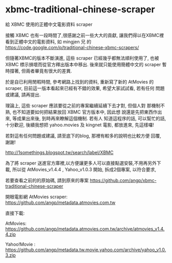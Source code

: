 xbmc-traditional-chinese-scraper
================================

給 XBMC 使用的正體中文電影資料 scraper

接觸 XBMC 也有一段時間了,很感謝之前一些大大的貢獻, 讓我們得以在XBMC裡 
看到正體中文的電影資料, 如 mingjen 兄 的 
https://code.google.com/p/traditional-chinese-xbmc-scrapers/

但隨著XBMC的版本不斷演進, 這些 scraper 已經幾乎都無法順利使用了, 也被 
XBMC 標示損壞而從官方釋出版本中移出. 後來就只能使用簡體中文的 scraper 
暫時撐著, 但兩者畢竟有很大的差異.

於是自已利用閒暇時間, 參考網路上找到的資料, 重新寫了新的 AtMovies 的 
scraper, 目前這一版本看起來已經有不錯的效果, 希望大家試試看, 若有任何
問題或建議, 請再提出.

理論上, 這些 scraper 應該要從之前的專案繼續延續下去才對, 但個人對 
那機制不熟, 也不知道要如何把結果放回 XBMC 官方版本中, 因此想 
說還是先把東西作出來, 等成果出來後, 到時再來瞭解這個機制. 若有人 
知道這程序的話, 可以幫忙的話, 十分歡迎, 後續我想把 yahoo.movies 
及 kingnet 電影, 都放進來, 先這樣囉!

若對這有任何問題或建議, 請至底下的blog, 那裡有較多的說明也比較方便 
回覆, 謝謝! 

http://1somethings.blogspot.tw/search/label/XBMC

為了將 scraper 送進官方庫裡,以方便讓更多人可以直接點選安裝,不用再另外下載, 
所以從 AtMovies_v1.4.4 , Yahoo_v1.0.3 開始, 拆成2個專案, 以符合要求, 

若要查看之前的的原始碼, 請到原來的專案 
https://github.com/angp/xbmc-traditional-chinese-scraper

開眼電影網 AtMovies scraper: https://github.com/angp/metadata.atmovies.com.tw

直接下載:

AtMovies: https://github.com/angp/metadata.atmovies.com.tw/archive/atmovies_v1.4.4.zip

Yahoo!Movie : https://github.com/angp/metadata.tw.movie.yahoo.com/archive/yahoo_v1.0.3.zip
